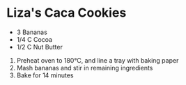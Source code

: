 # Liza's Caca Cookies

* 3 Bananas
* 1/4 C Cocoa
* 1/2 C Nut Butter

1. Preheat oven to 180°C, and line a tray with baking paper
2. Mash bananas and stir in remaining ingredients
3. Bake for 14 minutes
